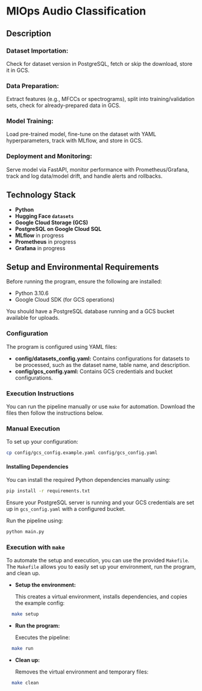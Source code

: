 # MlOps Audio Classification

## Description

### Dataset Importation:
Check for dataset version in PostgreSQL, fetch or skip the download, store it in GCS.
### Data Preparation:
Extract features (e.g., MFCCs or spectrograms), split into training/validation sets, check for already-prepared data in GCS.
### Model Training:
Load pre-trained model, fine-tune on the dataset with YAML hyperparameters, track with MLflow, and store in GCS.
### Deployment and Monitoring:
Serve model via FastAPI, monitor performance with Prometheus/Grafana, track and log data/model drift, and handle alerts and rollbacks.


## Technology Stack

- **Python**
- **Hugging Face `datasets`**
- **Google Cloud Storage (GCS)**
- **PostgreSQL on Google Cloud SQL**
- **MLflow** in progress
- **Prometheus** in progress
- **Grafana** in progress


## Setup and Environmental Requirements

Before running the program, ensure the following are installed:

- Python 3.10.6
- Google Cloud SDK (for GCS operations)

You should have a PostgreSQL database running and a GCS bucket available for uploads.

### Configuration

The program is configured using YAML files:

- **config/datasets_config.yaml:** Contains configurations for datasets to be processed, such as the dataset name, table name, and description.
- **config/gcs_config.yaml:** Contains GCS credentials and bucket configurations.


### Execution Instructions

You can run the pipeline manually or use `make` for automation.
Download the files then follow the instructions below.

### Manual Execution

To set up your configuration:

```bash
cp config/gcs_config.example.yaml config/gcs_config.yaml
```

#### Installing Dependencies

You can install the required Python dependencies manually using:

```bash
pip install -r requirements.txt
```

Ensure your PostgreSQL server is running and your GCS credentials are set up in `gcs_config.yaml` with a configured bucket.

Run the pipeline using:

```bash
python main.py
```

### Execution with `make`

To automate the setup and execution, you can use the provided `Makefile`. The `Makefile` allows you to easily set up your environment, run the program, and clean up.

- **Setup the environment:**

  This creates a virtual environment, installs dependencies, and copies the example config:

```bash
  make setup
```

- **Run the program:**

  Executes the pipeline:

```bash
  make run
```

- **Clean up:**

  Removes the virtual environment and temporary files:

```bash
  make clean
```
